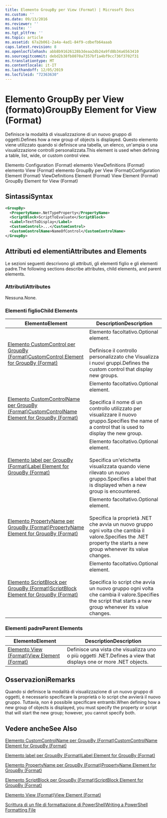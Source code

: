 ```yaml
---
title: Elemento GroupBy per View (Format) | Microsoft Docs
ms.custom: ''
ms.date: 09/13/2016
ms.reviewer: ''
ms.suite: ''
ms.tgt_pltfrm: ''
ms.topic: article
ms.assetid: 67a2b061-2a4a-4ad1-84f9-cdbefb64aaab
caps.latest.revision: 8
ms.openlocfilehash: abb8b91626128b3deaa2db24a9fd8b34a6563410
ms.sourcegitcommit: debd2b38fb8070a7357bf1a4bf9cc736f3702f31
ms.translationtype: MT
ms.contentlocale: it-IT
ms.lasthandoff: 12/05/2019
ms.locfileid: "72363630"
---
```

# <a name="groupby-element-for-view-format"></a><span data-ttu-id="008b8-102">Elemento GroupBy per View (formato)</span><span class="sxs-lookup"><span data-stu-id="008b8-102">GroupBy Element for View (Format)</span></span>

<span data-ttu-id="008b8-103">Definisce la modalità di visualizzazione di un nuovo gruppo di oggetti.</span><span class="sxs-lookup"><span data-stu-id="008b8-103">Defines how a new group of objects is displayed.</span></span> <span data-ttu-id="008b8-104">Questo elemento viene utilizzato quando si definisce una tabella, un elenco, un'ampia o una visualizzazione controlli personalizzata.</span><span class="sxs-lookup"><span data-stu-id="008b8-104">This element is used when defining a table, list, wide, or custom control view.</span></span>

<span data-ttu-id="008b8-105">Elemento Configuration (Format) elemento ViewDefinitions (Format) elemento View (Format) elemento GroupBy per View (Format)</span><span class="sxs-lookup"><span data-stu-id="008b8-105">Configuration Element (Format) ViewDefinitions Element (Format) View Element (Format) GroupBy Element for View (Format)</span></span>

## <a name="syntax"></a><span data-ttu-id="008b8-106">Sintassi</span><span class="sxs-lookup"><span data-stu-id="008b8-106">Syntax</span></span>

```xml
<GroupBy>
  <PropertyName>.NetTypeProperty</PropertyName>
  <ScriptBlock>ScriptToEvaluate</ScriptBlock>
  <Label>TextToDisplay</Label>
  <CustomControl>...</CustomControl>
  <CustomControlName>NameOfControl</CustomControlName>
</GroupBy>
```

## <a name="attributes-and-elements"></a><span data-ttu-id="008b8-107">Attributi ed elementi</span><span class="sxs-lookup"><span data-stu-id="008b8-107">Attributes and Elements</span></span>

<span data-ttu-id="008b8-108">Le sezioni seguenti descrivono gli attributi, gli elementi figlio e gli elementi padre.</span><span class="sxs-lookup"><span data-stu-id="008b8-108">The following sections describe attributes, child elements, and parent elements.</span></span>

### <a name="attributes"></a><span data-ttu-id="008b8-109">Attributi</span><span class="sxs-lookup"><span data-stu-id="008b8-109">Attributes</span></span>

<span data-ttu-id="008b8-110">Nessuna.</span><span class="sxs-lookup"><span data-stu-id="008b8-110">None.</span></span>

### <a name="child-elements"></a><span data-ttu-id="008b8-111">Elementi figlio</span><span class="sxs-lookup"><span data-stu-id="008b8-111">Child Elements</span></span>

|<span data-ttu-id="008b8-112">Elemento</span><span class="sxs-lookup"><span data-stu-id="008b8-112">Element</span></span>|<span data-ttu-id="008b8-113">Description</span><span class="sxs-lookup"><span data-stu-id="008b8-113">Description</span></span>|
|-------------|-----------------|
|[<span data-ttu-id="008b8-114">Elemento CustomControl per GroupBy (Format)</span><span class="sxs-lookup"><span data-stu-id="008b8-114">CustomControl Element for GroupBy (Format)</span></span>](./customcontrol-element-for-groupby-format.md)|<span data-ttu-id="008b8-115">Elemento facoltativo.</span><span class="sxs-lookup"><span data-stu-id="008b8-115">Optional element.</span></span><br /><br /> <span data-ttu-id="008b8-116">Definisce il controllo personalizzato che Visualizza i nuovi gruppi.</span><span class="sxs-lookup"><span data-stu-id="008b8-116">Defines the custom control that display new groups.</span></span>|
|[<span data-ttu-id="008b8-117">Elemento CustomControlName per GroupBy (Format)</span><span class="sxs-lookup"><span data-stu-id="008b8-117">CustomControlName Element for GroupBy (Format)</span></span>](./customcontrolname-element-for-groupby-format.md)|<span data-ttu-id="008b8-118">Elemento facoltativo.</span><span class="sxs-lookup"><span data-stu-id="008b8-118">Optional element.</span></span><br /><br /> <span data-ttu-id="008b8-119">Specifica il nome di un controllo utilizzato per visualizzare il nuovo gruppo.</span><span class="sxs-lookup"><span data-stu-id="008b8-119">Specifies the name of a control that is used to display the new group.</span></span>|
|[<span data-ttu-id="008b8-120">Elemento label per GroupBy (Format)</span><span class="sxs-lookup"><span data-stu-id="008b8-120">Label Element for GroupBy (Format)</span></span>](./label-element-for-groupby-format.md)|<span data-ttu-id="008b8-121">Elemento facoltativo.</span><span class="sxs-lookup"><span data-stu-id="008b8-121">Optional element.</span></span><br /><br /> <span data-ttu-id="008b8-122">Specifica un'etichetta visualizzata quando viene rilevato un nuovo gruppo.</span><span class="sxs-lookup"><span data-stu-id="008b8-122">Specifies a label that is displayed when a new group is encountered.</span></span>|
|[<span data-ttu-id="008b8-123">Elemento PropertyName per GroupBy (Format)</span><span class="sxs-lookup"><span data-stu-id="008b8-123">PropertyName Element for GroupBy (Format)</span></span>](./propertyname-element-for-groupby-format.md)|<span data-ttu-id="008b8-124">Elemento facoltativo.</span><span class="sxs-lookup"><span data-stu-id="008b8-124">Optional element.</span></span><br /><br /> <span data-ttu-id="008b8-125">Specifica la proprietà .NET che avvia un nuovo gruppo ogni volta che cambia il valore.</span><span class="sxs-lookup"><span data-stu-id="008b8-125">Specifies the .NET property the starts a new group whenever its value changes.</span></span>|
|[<span data-ttu-id="008b8-126">Elemento ScriptBlock per GroupBy (Format)</span><span class="sxs-lookup"><span data-stu-id="008b8-126">ScriptBlock Element for GroupBy (Format)</span></span>](./scriptblock-element-for-groupby-format.md)|<span data-ttu-id="008b8-127">Elemento facoltativo.</span><span class="sxs-lookup"><span data-stu-id="008b8-127">Optional element.</span></span><br /><br /> <span data-ttu-id="008b8-128">Specifica lo script che avvia un nuovo gruppo ogni volta che cambia il valore.</span><span class="sxs-lookup"><span data-stu-id="008b8-128">Specifies the script that starts a new group whenever its value changes.</span></span>|

### <a name="parent-elements"></a><span data-ttu-id="008b8-129">Elementi padre</span><span class="sxs-lookup"><span data-stu-id="008b8-129">Parent Elements</span></span>

|<span data-ttu-id="008b8-130">Elemento</span><span class="sxs-lookup"><span data-stu-id="008b8-130">Element</span></span>|<span data-ttu-id="008b8-131">Description</span><span class="sxs-lookup"><span data-stu-id="008b8-131">Description</span></span>|
|-------------|-----------------|
|[<span data-ttu-id="008b8-132">Elemento View (Format)</span><span class="sxs-lookup"><span data-stu-id="008b8-132">View Element (Format)</span></span>](./view-element-format.md)|<span data-ttu-id="008b8-133">Definisce una vista che visualizza uno o più oggetti .NET.</span><span class="sxs-lookup"><span data-stu-id="008b8-133">Defines a view that displays one or more .NET objects.</span></span>|

## <a name="remarks"></a><span data-ttu-id="008b8-134">Osservazioni</span><span class="sxs-lookup"><span data-stu-id="008b8-134">Remarks</span></span>

<span data-ttu-id="008b8-135">Quando si definisce la modalità di visualizzazione di un nuovo gruppo di oggetti, è necessario specificare la proprietà o lo script che avvierà il nuovo gruppo. Tuttavia, non è possibile specificare entrambi.</span><span class="sxs-lookup"><span data-stu-id="008b8-135">When defining how a new group of objects is displayed, you must specify the property or script that will start the new group; however, you cannot specify both.</span></span>

## <a name="see-also"></a><span data-ttu-id="008b8-136">Vedere anche</span><span class="sxs-lookup"><span data-stu-id="008b8-136">See Also</span></span>

[<span data-ttu-id="008b8-137">Elemento CustomControlName per GroupBy (Format)</span><span class="sxs-lookup"><span data-stu-id="008b8-137">CustomControlName Element for GroupBy (Format)</span></span>](./customcontrolname-element-for-groupby-format.md)

[<span data-ttu-id="008b8-138">Elemento label per GroupBy (Format)</span><span class="sxs-lookup"><span data-stu-id="008b8-138">Label Element for GroupBy (Format)</span></span>](./label-element-for-groupby-format.md)

[<span data-ttu-id="008b8-139">Elemento PropertyName per GroupBy (Format)</span><span class="sxs-lookup"><span data-stu-id="008b8-139">PropertyName Element for GroupBy (Format)</span></span>](./propertyname-element-for-groupby-format.md)

[<span data-ttu-id="008b8-140">Elemento ScriptBlock per GroupBy (Format)</span><span class="sxs-lookup"><span data-stu-id="008b8-140">ScriptBlock Element for GroupBy (Format)</span></span>](./scriptblock-element-for-groupby-format.md)

[<span data-ttu-id="008b8-141">Elemento View (Format)</span><span class="sxs-lookup"><span data-stu-id="008b8-141">View Element (Format)</span></span>](./view-element-format.md)

[<span data-ttu-id="008b8-142">Scrittura di un file di formattazione di PowerShell</span><span class="sxs-lookup"><span data-stu-id="008b8-142">Writing a PowerShell Formatting File</span></span>](./writing-a-powershell-formatting-file.md)
